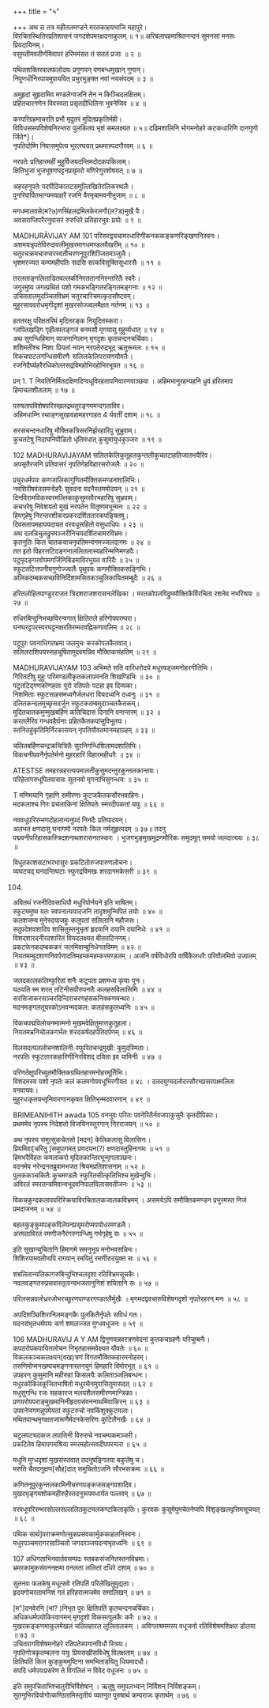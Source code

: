 +++
title = "५"

+++
अथ स तत्र महीतलमण्डने मरतकाहयभाजि महापुरे।  
विरचितस्थितिरप्रतिशासनं जगदशेपमरक्षदनाकुलम् ॥ १॥
अरिबलापहमाश्रितनन्दनं सुमनसां मनसः प्रियदायिनम्।  
वसुमतीमवतीर्णमिवापरं हरिममंसत तं सततं प्रजाः ॥ २ ॥  

पथितशक्तिरवातफलोदयः प्रगुणयन् पणबन्धमुखान् गुणान्।  
निपुणधीनिरपायमुपायवित् प्रभुरभुङ्क्त नवां नयसंपदम् ॥ ३ ॥  

अमुहृदां सुहृदामिव मण्डलेग्वजनि तेन न किञ्चिदलक्षितम्।  
प्रहितचारगणेन विवस्वता प्रसृतदीधितिना भुवनेप्विव ॥ ४ ॥  

करपरिग्रहमाचरति प्रभौ मृदुतरं मुदितप्रकृतिर्मही।  
विविधसस्यविशेषनिरन्तरा पुलकितव भृशं समलक्ष्यत ॥ ५॥
दढिमशालिनि भोगमनोहरे कटकधारिणि दानगुणो र्जिते*]।  
नृपतिदोष्णि निवासमुपेत्य भूरलघयत् प्रथमास्पदगौरवम् ॥ ६ ॥  

नरपतेः प्रतिहारमहीं मुहुर्विजयदन्तिमदोदकपकिलाम्।  
क्षितिभुजां भुजभूषणघट्टनप्रसृमरो मणिरेणुरशोषयत् ॥ ७ ॥  

अहरहनुपतेः पदपीठिकातटसमुल्लिखितेरलिकस्थलैः।  
पुनरिवार्पितभाग्यमयाक्षरै रजनि वैरमृचामवनीभुजाम् ॥ ८ ॥  

मगधमालवसे(म?७)णसिंहलद्रमिलकेरलगौ(ल?ड)मुखै पैः।  
अवसराप्तिपरैरनुवासरं रुरुधिरे प्रतिहारभुवः प्रयोः ॥ ९ ॥  

MADHURĀVIJAY AM
101
परिसरद्वयचामरधारिणीकनककङ्कणरिङ्खणनिस्वनः।  
अशमयन्नृपतेविरुदावलीमुखरमागधमण्डलवैखरीम् ॥ १० ॥   
चतुरचक्रमचारुसरस्वतीचरणनूपुरशिञ्जितमञ्जुलैः।  
भृशमरज्यत कम्पमहीपतिः सदसि सत्कविसूक्तिसुधारसैः ॥ ११ ॥  

तरलताङ्गलिताडितवल्लकीनिरतताननिरन्तरितैः स्वरैः।  
जगुरमुष्य जगत्प्रथितं यशो गमकभङ्गितरङ्गितमङ्गनाः ॥ १२ ॥   
उचिततालमुदञ्चितविभ्रमं चतुरचारिचमत्कृतसौष्टवम्।  
मुहुरसाववरोधमृगीदृशां मुखरसोज्ज्वलमैक्षत नर्तनम् ॥ १३ ॥  

हततरक्षु परिक्षतरिमं मृदितरङ्क नियूदितस्करा।  
ग्लपितखड्गि गृहीतमतङ्गजं बनमसौ मृगयासु मुहुर्व्यधात् ॥ १४ ॥   
अथ सुगन्धिहिमान् व्यजनानिलान् मृगदृशः कृतचन्दनचर्चिकाः।  
शशिमतीश्च निशाः प्रियतां नयन् नरपतेरुद्रभूद् ऋतुरूमलः ॥ १५ ॥   
विकचपाटलगन्धिसमीरणैः सलिलकेलिपरायणयौवतैः।  
रजनिदैर्घ्यहरैरधिकोल्लसद्रविमहोभिरहोभिरभूयत ॥ १६ ॥  

प्रन्
1.
T
नियतिनिर्मितदक्षिणदिग्वधूविरहतापनिवारणवाञ्छया ।
अहिमभानुरहन्यहनि ध्रुवं हरितमाप हिमाचलशीतलाम् ॥ १७ ॥  

परुषतापविशेषपरिस्खलद्रथतुरङ्गममन्दगताविव।  
अहिमधाम्नि रथाङ्गसुखावहामहरगाहत 4 र्यवतीं दशाम् ॥ १८ ॥  

सरसचन्दनधारिषु मौक्तिकत्रिसरनिर्झरहारिपु सुभ्रुवाम्।  
कुचतटेषु निदाघनिपीडितो धृतिमधात् कुसुमायुधकुञ्जरः ॥ १९ ॥  

102
MADHURAVIJAYAM
सलिलकेलिकुतूहलकुन्तलीकुचतटाहतिजातभयैरिव।  
अपसृतैरजनि प्रतिवासरं नृपतिगेहविहारसरोजलैः ॥ २० ॥  

प्रचुरधर्मपयः कणजालिकागुणितमौक्तिकमण्डनशालिभिः।  
नवशिरीषवंतसमनोहरैः सुवदना वदनैस्तममोदयन् ॥ २१ ॥   
दिनविरामविकस्वरमल्लिकाकुसुमसौरभहारिषु सुभ्रवाम्।  
कचभरेषु निवेशयतो मुखं नरपतेन वितृष्णमभून्मनः ॥ २२ ॥   
हिमगृहेषु निरन्तरशीकरप्रकरदर्शिततारकपङ्क्तिषु।  
दिवसतापमहापयदायत वरवधूसहितो वसुधाधिपः ॥ २३ ॥   
अथ दलन्निचुलद्रुममञ्जरीनिचयदर्शितचामरविभ्रमः।  
कृतनुतिः किल चातकयाचनृपतिमन्वगमज्जलदागमः ॥ २४ ॥   
तत इतो विहरत्तटिदङ्गनाललितलास्यहरिन्मणिमण्डपैः।  
पटुमृदङ्गरवोपमगर्जिनिबिडमाविरभूयत वारिदैः ॥ २५ ॥   
स्फुटतटित्तपनीयगुणोज्ज्वलैः पृथुपयः कणमौक्तिकसङ्गिभिः।  
अलिकदम्बकसच्छविनिर्दिशामसितकञ्चुलिकायितमम्बुदैः ॥ २६ ॥  

हरितलोहितपाण्डुरराजत त्रिदशराजशरासनलेखिका ।
मरतकोपलविद्रुममौक्तिकैर्विरचिता रशनेव नभरिश्रयः ॥ २७ ॥  

रुधिरबिन्दुनिभच्छविरन्वगात् क्षितितले हरिगोपपरम्परा।  
घनघरट्टपरस्परघट्टनक्षरतिरम्मदवह्निकणावलिम् ॥ २८ ॥  

पटुपुरः पवनाधिगतभ्रमा जलमुचः करकोपलकैतवात्।  
सलिलराशिपयस्सहचूषितामुदवमन्निव मौक्तिकसंहतिम् ॥ २९ ॥  

MADHURAVIJAYAM
103
अभिमते सति वारिधरोदये मधुरषड्जमनोहरगीतिभिः।  
गिरितटीषु मुहुः परिमण्डलीकृतकलापमनति शिखण्डिभिः ॥ ३० ॥   
पटुतटिद्गणकोणहताः पुरो रतिपतेः पटहा इव दिव्यका।  
निशमिताः स्फुटसाहसमध्वगैर्जलधरा वियदध्वनि दध्वनुः ॥ ३१ ॥   
दलितकन्दलमुच्छृसदर्जुन स्फुटकदम्बमुदाञ्चतकैतकम्।  
मुदितचातकमुन्मुखबर्हिणं कतिचिदास दिनानि वनान्तरम् ॥ ३२ ॥   
करतलैरिव गन्धवहैर्घनाः प्रहितकैतकपांसुविभूतयः।  
स्तनितहुंकृतिमिर्निरकासयन् नृपतियौवतमानमहाग्रहम् ॥ ३३ ॥  

चलितबर्हिणचन्द्रक्रचित्रितैः सुरनिगन्धिशिलामदशालिभिः।  
विकचनीपवनैर्नृपतेर्मनो मुहरहारि विहारमहीधरैः ॥ ३४ ॥  

ATESTSE
तमहरन्नहरत्ययमालतीकुसुमदन्तुरकुन्तलकान्तयः।  
परिहेतागरुधूपितवाससः सुतनवो मृगनाभिसुगन्धयः ॥ ३५ ॥  

T
मणिमयानि गृहाणि समीरणाः कुटजकैतकसौरभवाहिनः।  
मदकलाश्च गिरः प्रचलाकिनां क्षितिपतेः स्मरदीपकतां ययुः ॥ ६६ ॥  

नववधूपरिरम्भणदोहलान्यनुपदं निनदैः प्रतिपादयन्।  
अलभत क्षणदासु घनागमो नरपतेः किल नर्मसुहृत्पदम् ॥ ३७॥
तदनु पद्मवनीपरिहासकस्त्रिदशनाथशरासनतस्करः ।
भुजगभुङ्मुखमुद्रणमौरिकः समुदमूत् समयो जलदात्ययः ॥ ३८ ॥  

विधुतकाशसटाभरभासुरः प्रकटितोरुजपारुणलोचनः।  
व्यघटयद् घनदन्तिघटाः स्फुरद्रविमखः शरदागमकेसरी ॥ ३९ ॥  

104.

अवितथं रजनीदिवसाधिपौ मधुरिपोर्नयने इति भाषितम्।  
स्फुटममुष्य यतः स्वपनात्ययादजनि तादृशमुन्मिपितं तयोः ॥ ४० ॥   
कलशजम्य मुनेस्दयाजहुः कलुपतां सलिलानि महौजसः।  
सदुपदेशवशादिव शासितुस्तनुभृतां हृदयानि दयानि दयानिधेः ॥ ४१ ॥   
विशदशारदनीरदशारितं वियदलक्ष्यत बीततटिनणम्।  
प्रकटफेनकदम्बककरं जलमिवाम्बुनिधेगतविमम् ॥ ४२ ॥   
नियतमम्बुदशाणनिवर्पणादतिमहम्कमहम्करमण्डलम् ।
अजनि वर्षविधोरपि वार्षिकैलधरैः परिवौलमिवो उज्वलम् ॥ ४३ ॥  

जलदकालकलिम्फुरितां शनैः कटुपता प्रशमध्य कृयाः पुनः।  
घठयति स्म शरत् तटिनीसवीरुपनतैः कलहसविलासिमिः ॥ ४४ ॥   
सरसिजाकरसञ्चरदिन्दिराचरणहंसकनिक्कणमन्थरः।  
मदनमङ्गलतूयरकोऽभवन्मदकल: कलहंसकुलध्वनिः ॥ ४५ ॥  

विकचपद्मविलोचनमात्मनो मुखमवेक्षितुमात्तकुतूहला।  
नियतमभ्रनिचोलकगर्भतः शरदकर्षदहर्पतिदर्पणम् ॥ ४६ ॥  

विलसदत्पललोचनशालिनीः स्फुरितचन्द्रमुखी: कुमुदस्मिताः।  
नरपतिः स्फुटतारकहारिणीनिरविशद् दयिता इव यामिनीः ॥ ४७ ॥  

परिणतेक्षुपरिच्युतमौक्तिकग्रथितहारमनोहरमूर्तिभिः।  
विशदमस्य यशो नृपतेः कलं कलमगोपवधूभिरगीयत ॥ ४८ ।
दलदयुग्मदलोदरसौरभप्रसरपक्ष्मलिता वनवायवः।  
मुहुरधःकृतयन्तृनिवारणानकृषत क्षितिभृन्मदवारणान् ॥ ४९ ॥  

BRIMEANIHITH awada
105
वनभुवः परितः पवनेरितैर्नवजपाकुसुमैः कृतदीपिकाः।  
प्रथममेव नृपस्य निदेशतो विजयिनस्तुरगान् निरराजयन् ॥ ५० ॥  

अथ नृपस्य समुत्सुकचेतसो [मदन] केलिकलासु विलासिनः।  
प्रियमिवा[चरितु ]समुपागमत् प्रणदयन(?) क्षणदास्तुहिनागमः ॥ ५१ ॥   
हिमभरैर्विहतः कमलाकरो मृदितकान्तिरभून्मृगलाञ्छनः।  
वदनमेव नरेन्द्रनतब्रुवामभजत श्रियमप्रतिशासनाम् ॥ ५२ ॥   
पुलककञ्चकितैः कुचमण्डलैः स्फुरितसीत्कृतिभिश्च मुखेन्दुभिः।  
अविरतं स्मरतन्त्रमिवान्वभूदवनिपालविलासवतीजनः ॥ ५३ ॥  

विकचकुन्दकलापपरिस्क्रियाविरचितालकजालकविभ्रमम् ।
असमयेऽपि समौक्तिकमण्डन प्रभुरमस्त निजं प्रमदाजनम् ॥ ५४ ॥  

बहलकुङ्कुमपङ्कविलेपनप्रसृमरोप्मपयोधरमण्डलैः।  
अरमताविरतं रमणीजनैरंगरुगान्धिषु गर्भगृहेषु सः ॥ ५५ ॥  

इति सुखान्युचितानि हिमागमे समनुभूय मनोभवसन्निभः।  
शिशिरयामवतीप्वपि रागवान् रमयितुं रमणीरुदयुक्त सः ॥ ५६ ॥  

शबलितान्यलिकागरुबिन्दुभिश्चलदृशा रतिविभ्रमसूचकैः।  
नवलवङ्गतरुप्रसवास्तृतान्यभजतानुनिशं शयितानि सः ॥ ५७ ॥  

परिलसन्नवलोध्ररजोभरच्छुरणपाण्डरगण्डतलैर्मुखैः ।
मृगमदद्ववचारुविशेषगदृशो नृपतेरहरन् मनः ॥ ५८ ॥  

अपदिशञ्छिशिरानिलमङ्गकैः पुलकितैर्नृपतेः सविधं गतः।  
मदनसंभृतधर्मपयः कर्ण शमलज्जत मुग्धवधूजनः ॥ ५९ ॥  

106
MADHURAVIJ A Y AM द्विगुणयन्नवरत्रणवेदनां कुतकचग्रहणैः परिचुम्बनैः।  
कपठरोपकपायितलोचन निभृतहासमवेक्ष्यत यौवतेः ॥ ६० ॥   
विकलकञ्चकलक्ष्यन(वख)त्रणं विगतमौक्तिकहारमनोहरम्।  
तरुणिमोप्मनखम्पचमङ्गनास्तनयुगं हिमहारि विमोरभूत् ॥ ६१ ॥   
उपहरन् कुसुमानि महीरुहां किसलयैः कलिताञ्जलिबन्धनः।  
मधुरकोकिलकूजितभाषितो मधुरथैनमुपासितुमासदत् ॥ ६२ ॥   
मधुसुगन्धि रजः सहकारज मलयशैलसमीरणमान्त्रिकाः।  
प्रणयरोपपराङ्मुखमानिनीहृदयसंवननाथमिवाकिरन् ॥ ६३ ॥   
उपवनेप्वगमन्नुपमेयतां स्फुटरुचो नवकिंशुक्कुटमलाः।  
मथितपान्थमृगक्षतजारूणैर्मदनकेसरिणः कुटिलैनखैः ॥ ६४ ॥  

चटुलपट्यदकज लपातिनी विरुरुचे नवचम्पकमञ्जरी।  
प्रकटितेव हिमापगमश्रिया स्मरमहोत्सवदीपपरम्परा ॥ ६५ ॥  

मधुनि मुग्धदृशां मुखसंस्तवात् तदनुषङ्गितया बकुलेषु च।  
मरुति चैतदनुक्षण[सौह]दात् समुचितोऽजनि सौरभसक्रमः ॥ ६६ ॥  

कणितनूपुरकुन्तलकामिनीचरणपङ्कजसङ्गवशादिव।  
मुखरभृङ्गमशोकमहीरुहैस्तदनुरूपमधार्यत पल्लवम् ॥ ६७ ॥  

वरवधूपरिरम्भरसोल्लसल्ललितकुटमलकण्टकिताकृतिः। कुरवकः कुसुमेपुमचेतनेप्वपि विशृङ्खलवृत्तिमसूचयत् ॥ ६८ ॥  

पथिक सार्थ]पराक्रमणोत्सुकप्रसवकार्मुककाहलनिस्वनः।  
मधुरपञ्चमरागरसाञ्चितो जगदरञ्जयदन्यभृतध्वनिः ॥ ६९ ॥  


107
अधिगताभिनवार्तवसम्पदः स्तबकसंजनितस्तनविभ्रमाः।  
भ्रमरकामुकसंवननक्षमा वनलता ललितां दधिरे दशाम् ॥ ७० ॥  

सुतनवः फलकेषु मधूत्सवे रतिपतिं परिलेखितुमुद्यताः।  
हृदयगोचरतामनिशं गतं हरिहरात्मजमेव समालिखन् ॥ ७१ ॥  

[म"]दनवेरनि (भां? )निभृत पुरः क्षितिपतिं कृतचन्दनचर्चिकाः।  
अधिकधर्मपयोकिरवागमन् मृगदृशो विकसत्पुलकैः करैः ॥ ७२ ॥   
मुखरकङ्कणमाकुलमेखलं चलितहारल लुलितालकम् ।
अविगतश्रममस्य वधूजनो रतिविशेषमशिक्षत डोलया ॥ ७३ ॥   
उचितरागविशेषमनोहरे रतिपतेस्पगानविधौ स्त्रियः।  
नृपतिगोत्रकृतम्बलना ययुः प्रियसखीसविधेषु विलक्षताम् ॥ ७४ ॥   
क्षितिपतिं किल कुङ्कुममुष्टिना समभिताडयितु धियमादधौ।  
सपदि धर्मपयःप्रसरेण ते विगलितं न विवेद वधूजनः ॥ ७५ ॥  

इति समुपचिताभिश्चातुरीभिर्विशेषान् ।
ऋतुषु समुपलभ्यान् निर्विशन् निर्विशङ्कम्।  
सुतनुभिरवियोगोत्कण्ठितामिस्तृतीयं
व्यतनुत पुरुषार्थ कम्पराजः कृतार्थम् ॥ ७६ ॥  
